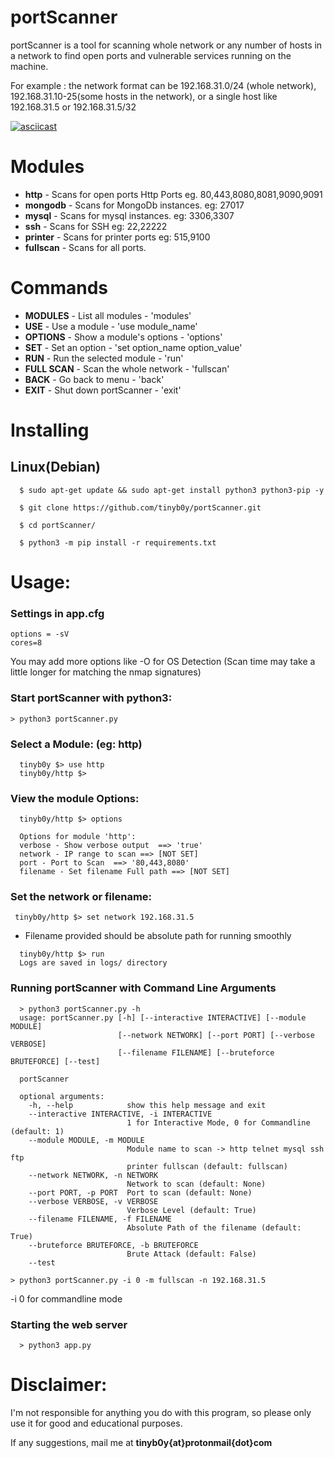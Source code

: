 # portScanner

portScanner is a tool for scanning whole network or any number of hosts in a network to find open ports and vulnerable services running on the machine.

For example : the network format can be 192.168.31.0/24 (whole network), 192.168.31.10-25(some hosts in the network), or a single host like 192.168.31.5 or 192.168.31.5/32

[![asciicast](https://asciinema.org/a/3fWX1ufPwYUhfWdJIfeiECkro.png)](https://asciinema.org/a/3fWX1ufPwYUhfWdJIfeiECkro)

# Modules
  * **http** - Scans for open ports Http Ports eg. 80,443,8080,8081,9090,9091
  * **mongodb** - Scans for MongoDb instances. eg: 27017
  * **mysql** - Scans for mysql instances. eg: 3306,3307
  * **ssh** - Scans for SSH eg: 22,22222
  * **printer** - Scans for printer ports eg: 515,9100
  * **fullscan** - Scans for all ports.

# Commands
  * **MODULES** - List all modules - 'modules'
  * **USE** - Use a module - 'use module_name'
  * **OPTIONS** - Show a module's options - 'options'
  * **SET** - Set an option - 'set option_name option_value'
  * **RUN** - Run the selected module - 'run'
  * **FULL SCAN** - Scan the whole network - 'fullscan'
  * **BACK** - Go back to menu - 'back'
  * **EXIT** - Shut down portScanner - 'exit'

# Installing
## Linux(Debian)
```
  $ sudo apt-get update && sudo apt-get install python3 python3-pip -y  

  $ git clone https://github.com/tinyb0y/portScanner.git

  $ cd portScanner/

  $ python3 -m pip install -r requirements.txt
```
# Usage:
  ### Settings in app.cfg

  ```
  options = -sV
  cores=8
  ```

  You may add more options like -O for OS Detection (Scan time may take a little longer for matching the nmap signatures)

  ### Start portScanner with python3:
  ```
  > python3 portScanner.py

  ```

  ### Select a Module: (eg: http)

  ```
    tinyb0y $> use http
    tinyb0y/http $>
  ```

  ### View the module Options:
  ```
    tinyb0y/http $> options

    Options for module 'http':
    verbose - Show verbose output  ==> 'true'
    network - IP range to scan ==> [NOT SET]
    port - Port to Scan  ==> '80,443,8080'
    filename - Set filename Full path ==> [NOT SET]
  ```

   ### Set the network or filename:

  ```
   tinyb0y/http $> set network 192.168.31.5
  ```
   * Filename provided should be absolute path for running smoothly
  ```
    tinyb0y/http $> run
    Logs are saved in logs/ directory
  ```

  ### Running portScanner with Command Line Arguments
  ```
    > python3 portScanner.py -h
    usage: portScanner.py [-h] [--interactive INTERACTIVE] [--module MODULE]
                          [--network NETWORK] [--port PORT] [--verbose VERBOSE]
                          [--filename FILENAME] [--bruteforce BRUTEFORCE] [--test]

    portScanner

    optional arguments:
      -h, --help            show this help message and exit
      --interactive INTERACTIVE, -i INTERACTIVE
                            1 for Interactive Mode, 0 for Commandline (default: 1)
      --module MODULE, -m MODULE
                            Module name to scan -> http telnet mysql ssh ftp
                            printer fullscan (default: fullscan)
      --network NETWORK, -n NETWORK
                            Network to scan (default: None)
      --port PORT, -p PORT  Port to scan (default: None)
      --verbose VERBOSE, -v VERBOSE
                            Verbose Level (default: True)
      --filename FILENAME, -f FILENAME
                            Absolute Path of the filename (default: True)
      --bruteforce BRUTEFORCE, -b BRUTEFORCE
                            Brute Attack (default: False)
      --test
  ```
  ```
  > python3 portScanner.py -i 0 -m fullscan -n 192.168.31.5
  ```
  -i 0 for commandline mode

  ### Starting the web server
  ```
    > python3 app.py
  ```

  # Disclaimer:
  I'm not responsible for anything you do with this program, so please only use it for good and educational purposes.

 If any suggestions, mail me at **tinyb0y{at}protonmail{dot}com**
